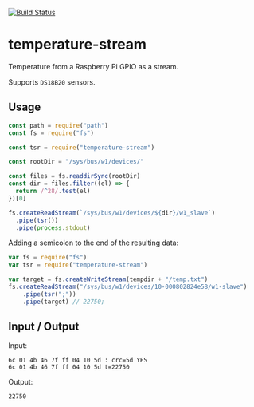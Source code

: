 [![Build Status](https://travis-ci.org/robertkowalski/temperature-stream.png?branch=master)](https://travis-ci.org/robertkowalski/temperature-stream)

# temperature-stream

Temperature from a Raspberry Pi GPIO as a stream.

Supports `DS18B20` sensors.

## Usage

```js
const path = require("path")
const fs = require("fs")

const tsr = require("temperature-stream")

const rootDir = "/sys/bus/w1/devices/"

const files = fs.readdirSync(rootDir)
const dir = files.filter((el) => {
  return /^28/.test(el)
})[0]

fs.createReadStream(`/sys/bus/w1/devices/${dir}/w1_slave`)
  .pipe(tsr())
  .pipe(process.stdout)
```

Adding a semicolon to the end of the resulting data:

```js
var fs = require("fs")
var tsr = require("temperature-stream")

var target = fs.createWriteStream(tempdir + "/temp.txt")
fs.createReadStream("/sys/bus/w1/devices/10-000802824e58/w1-slave")
    .pipe(tsr(";"))
    .pipe(target) // 22750;
```

## Input / Output

Input:
```
6c 01 4b 46 7f ff 04 10 5d : crc=5d YES
6c 01 4b 46 7f ff 04 10 5d t=22750
```

Output:
```
22750
```
